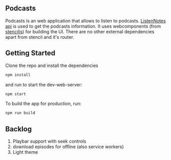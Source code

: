 ## Podcasts 


Podcasts is an web application that allows to listen to podcasts. [ListenNotes api](https://www.listennotes.com/) is used to get the podcasts information. It uses webcomponents (from [stenciljs](https://stenciljs.com/)) for building the UI. There are no other external dependencies apart from stencil and it's router.


## Getting Started

Clone the repo and install the dependencies

```bash
npm install
```

and run to start the dev-web-server:

```bash
npm start
```

To build the app for production, run:

```bash
npm run build
```

## Backlog
 1. Playbar support with seek controls
 2. download episodes for offline (also service workers)
 3. Light theme
